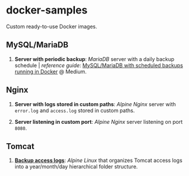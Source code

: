 # docker-samples

Custom ready-to-use Docker images.

## MySQL/MariaDB

1. __Server with periodic backup__: _MariaDB_ server with a daily backup schedule
| _reference guide_: [MySQL/MariaDB with scheduled backups running in Docker][1] @ Medium.

## Nginx

1. __Server with logs stored in custom paths__: _Alpine Nginx_ server with `error.log` and `access.log`
stored in custom paths.

1. __Server listening in custom port__: _Alpine Nginx_ server listening on port `8080`.

## Tomcat

1. [__Backup access logs__][2]: _Alpine Linux_ that organizes Tomcat access logs into a year/month/day hierarchical
folder structure.

[1]: https://medium.com/@ricardolsmendes/mysql-mariadb-with-scheduled-backup-jobs-running-in-docker-1956e9892e78

[2]: ./tomcat/backup-access-logs
